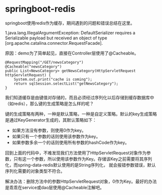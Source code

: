 # springboot-redis
springboot使用redis作为缓存，期间遇到的问题和错误总结在这里。

1.java.lang.IllegalArgumentException: DefaultSerializer requires a Serializable payload but received an object of type [org.apache.catalina.connector.RequestFacade].

原因：demo为了简单起见，直接在Controller层使用了@Cacheable。

    @RequestMapping("/GET/newsCategory")
    @Cacheable("newsCategory")
    public List<NewsCategory> getNewsCategory(HttpServletRequest httpServletRequest) {
        System.out.print("cache is coming");
        return sqlSession.selectList("getNewsCategory");
    }

我们知道缓存是由键值对存储的，而且必须经过序列化以后存储到缓存数据库中（如redis），那么键的生成策略是怎么样的呢？

键的生成策略有两种，一种是默认策略，一种是自定义策略。默认的key生成策略是通过KeyGenerator生成的，其默认策略如下：
+ 如果方法没有参数，则使用0作为key。
+ 如果只有一个参数的话则使用该参数作为key。
+ 如果参数多余一个的话则使用所有参数的hashCode作为key。

回到上面的代码中，不难发现我们方法使用了HttpServletRequest对象作为参数，只有这一个参数，所以使用该参数作为Key。存储该Key之前需要将其序列化，而spring-data-redis默认使用的是String序列化，
就会报错参数错误，默认序列化需要的对象类型不符合。

解决办法：删除方法中的参数HttpServletRequest对象，0作为Key。最好的办法是乖乖在service或dao层使用@Cacheable注解吧。

